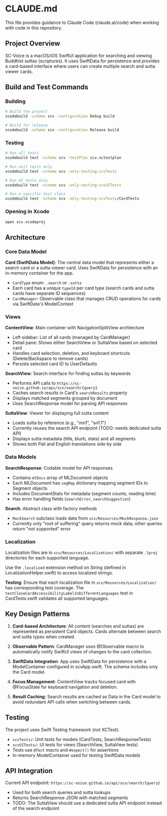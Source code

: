 # CLAUDE.md

This file provides guidance to Claude Code (claude.ai/code) when working with code in this repository.

## Project Overview

SC-Voice is a macOS/iOS SwiftUI application for searching and viewing Buddhist suttas (scriptures). It uses SwiftData for persistence and provides a card-based interface where users can create multiple search and sutta viewer cards.

## Build and Test Commands

### Building
```bash
# Build the project
xcodebuild -scheme scv -configuration Debug build

# Build for release
xcodebuild -scheme scv -configuration Release build
```

### Testing
```bash
# Run all tests
xcodebuild test -scheme scv -testPlan scv.xctestplan

# Run unit tests only
xcodebuild test -scheme scv -only-testing:scvTests

# Run UI tests only
xcodebuild test -scheme scv -only-testing:scvUITests

# Run a specific test class
xcodebuild test -scheme scv -only-testing:scvTests/CardTests
```

### Opening in Xcode
```bash
open scv.xcodeproj
```

## Architecture

### Core Data Model

**Card (SwiftData Model)**: The central data model that represents either a search card or a sutta viewer card. Uses SwiftData for persistence with an in-memory container for the app.

- `CardType` enum: `.search` or `.sutta`
- Each card has a unique `typeId` per card type (search cards and sutta cards have separate ID sequences)
- `CardManager`: Observable class that manages CRUD operations for cards via SwiftData's ModelContext

### Views

**ContentView**: Main container with NavigationSplitView architecture
- Left sidebar: List of all cards (managed by CardManager)
- Detail pane: Shows either SearchView or SuttaView based on selected card
- Handles card selection, deletion, and keyboard shortcuts (Delete/Backspace to remove cards)
- Persists selected card ID to UserDefaults

**SearchView**: Search interface for finding suttas by keywords
- Performs API calls to `https://sc-voice.github.io/api/scv/search/{query}`
- Caches search results in Card's `searchResults` property
- Displays matched segments grouped by document
- Uses SearchResponse model for parsing API responses

**SuttaView**: Viewer for displaying full sutta content
- Loads sutta by reference (e.g., "mn1", "sn1.1")
- Currently reuses the search API endpoint (TODO: needs dedicated sutta API)
- Displays sutta metadata (title, blurb, stats) and all segments
- Shows both Pali and English translations side by side

### Data Models

**SearchResponse**: Codable model for API responses
- Contains `mlDocs` array of MLDocument objects
- Each MLDocument has `segMap` dictionary mapping segment IDs to Segment objects
- Includes DocumentStats for metadata (segment counts, reading time)
- Has error handling fields (`searchError`, `searchSuggestion`)

**Search**: Abstract class with factory methods
- `MockSearch` subclass loads data from `scv/Resources/MockResponse.json`
- Currently only "root of suffering" query returns mock data; other queries return "not supported" error

### Localization

Localization files are in `scv/Resources/Localization/` with separate `.lproj` directories for each supported language.

Use the `.localized` extension method on String (defined in LocalizationHelper.swift) to access localized strings.

**Testing**: Ensure that each localization file in `scv/Resources/Localization/` has corresponding test coverage. The `testCloseCardAccessibilityLabelInDifferentLanguages` test in CardTests.swift validates all supported languages.

## Key Design Patterns

1. **Card-based Architecture**: All content (searches and suttas) are represented as persistent Card objects. Cards alternate between search and sutta types when created.

2. **Observable Pattern**: CardManager uses @Observable macro to automatically notify SwiftUI views of changes to the card collection.

3. **SwiftData Integration**: App uses SwiftData for persistence with a ModelContainer configured in scvApp.swift. The schema includes only the Card model.

4. **Focus Management**: ContentView tracks focused card with @FocusState for keyboard navigation and deletion.

5. **Result Caching**: Search results are cached as Data in the Card model to avoid redundant API calls when switching between cards.

## Testing

The project uses Swift Testing framework (not XCTest):
- `scvTests/`: Unit tests for models (CardTests, SearchResponseTests)
- `scvUITests/`: UI tests for views (SearchView, SuttaView tests)
- Tests use `@Test` macro and `#expect()` for assertions
- In-memory ModelContainer used for testing SwiftData models

## API Integration

Current API endpoint: `https://sc-voice.github.io/api/scv/search/{query}`
- Used for both search queries and sutta lookups
- Returns SearchResponse JSON with matched segments
- TODO: The SuttaView should use a dedicated sutta API endpoint instead of the search endpoint
